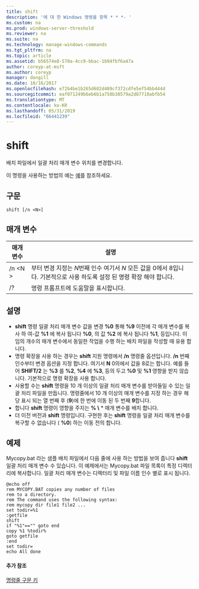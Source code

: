 ```yaml
---
title: shift
description: '에 대 한 Windows 명령을 항목 * * *- '
ms.custom: na
ms.prod: windows-server-threshold
ms.reviewer: na
ms.suite: na
ms.technology: manage-windows-commands
ms.tgt_pltfrm: na
ms.topic: article
ms.assetid: b56574e8-570a-4cc9-bbac-1b94fbf6a47a
author: coreyp-at-msft
ms.author: coreyp
manager: dongill
ms.date: 10/16/2017
ms.openlocfilehash: e72b4be1b265d682d489cf372cdfe5ef54bb444d
ms.sourcegitcommit: eaf071249b6eb6b1a758b38579a2d87710abfb54
ms.translationtype: MT
ms.contentlocale: ko-KR
ms.lasthandoff: 05/31/2019
ms.locfileid: "66441239"
---
```

# <a name="shift"></a>shift



배치 파일에서 일괄 처리 매개 변수 위치를 변경합니다.

이 명령을 사용하는 방법의 예는 [예](#BKMK_examples)를 참조하세요.

## <a name="syntax"></a>구문

```
shift [/n <N>]
```

## <a name="parameters"></a>매개 변수

|매개 변수|설명|
|---------|-----------|
|/n \<N >|부터 변경 지정는 *N*번째 인수 여기서 *N* 모든 값을 0에서 8입니다. 기본적으로 사용 하도록 설정 된 명령 확장 해야 합니다.|
|/?|명령 프롬프트에 도움말을 표시합니다.|

## <a name="remarks"></a>설명

- **shift** 명령 일괄 처리 매개 변수 값을 변경 **%0** 통해 **%9** 이전에 각 매개 변수를 복사 하 여-값 **%1** 에 복사 됩니다 **%0**, 의 값 **%2** 에 복사 됩니다 **%1**, 등입니다. 이 임의 개수의 매개 변수에서 동일한 작업을 수행 하는 배치 파일을 작성할 때 유용 합니다.
- 명령 확장을 사용 하는 경우는 **shift** 지원 명령에서 **/n** 명령줄 옵션입니다. **/n** 번째 인수부터 변경 옵션을 지정 합니다. 여기서 **N** 0의에서 값을 8로는 합니다. 예를 들어 **SHIFT/2** 는 **%3** 를 **%2**, **%4** 에 **%3**, 등의 두고 **%0** 및 **%1** 영향을 받지 않습니다. 기본적으로 명령 확장을 사용 합니다.
- 사용할 수는 **shift** 명령을 10 개 이상의 일괄 처리 매개 변수를 받아들일 수 있는 일괄 처리 파일을 만듭니다. 명령줄에서 10 개 이상의 매개 변수를 지정 하는 경우 해당 표시 되는 열 번째 후 (**9**)에 한 번에 이동 된 두 번째 **9**합니다.
- 합니다 **shift** 명령이 영향을 주지는 **% \\** * 매개 변수를 배치 합니다.
- 더 이전 버전과 **shift** 명령입니다. 구현한 후는 **shift** 명령을 일괄 처리 매개 변수를 복구할 수 없습니다 ( **%0**) 하는 이동 전의 합니다.

## <a name="BKMK_examples"></a>예제

Mycopy.bat 라는 샘플 배치 파일에서 다음 줄에 사용 하는 방법을 보여 줍니다 **shift** 일괄 처리 매개 변수 수 있습니다. 이 예제에서는 Mycopy.bat 파일 목록이 특정 디렉터리에 복사합니다. 일괄 처리 매개 변수는 디렉터리 및 파일 이름 인수 별로 표시 됩니다.
```
@echo off 
rem MYCOPY.BAT copies any number of files
rem to a directory.
rem The command uses the following syntax:
rem mycopy dir file1 file2 ... 
set todir=%1
:getfile
shift
if "%1"=="" goto end
copy %1 %todir%
goto getfile
:end
set todir=
echo All done
```

#### <a name="additional-references"></a>추가 참조

[명령줄 구문 키](command-line-syntax-key.md)